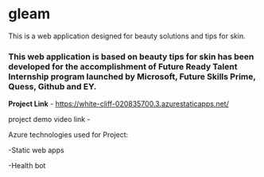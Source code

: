 # gleam
 
This is a web application designed for beauty solutions and tips for skin.

### This web application is based on beauty tips for skin has been developed for the accomplishment of Future Ready Talent Internship program launched by Microsoft, Future Skills Prime, Quess, Github and EY.

**Project Link** - https://white-cliff-020835700.3.azurestaticapps.net/

project demo video link - 

Azure technologies used for Project:

-Static web apps

-Health bot
